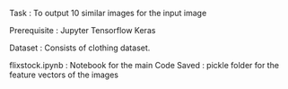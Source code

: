 Task :  To output 10 similar images for the input image

Prerequisite :
Jupyter
Tensorflow
Keras

Dataset :  Consists of clothing dataset.

flixstock.ipynb :  Notebook for the main Code
Saved : pickle folder for the feature vectors of the images
 